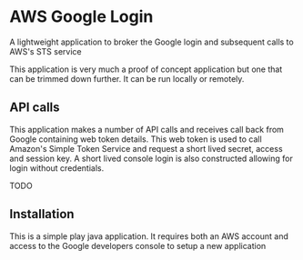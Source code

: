 AWS Google Login
=================

A lightweight application to broker the Google login and subsequent calls to AWS's STS service

This application is very much a proof of concept application but one that can be trimmed down further.  It can be run locally or remotely.

API calls
----------

This application makes a number of API calls and receives call back from Google containing web token details.  This web token is used to call Amazon's Simple Token Service and request a short lived secret, access and session key.  A short lived console login is also constructed allowing for login without credentials.

TODO

Installation
-------------

This is a simple play java application.  It requires both an AWS account and access to the Google developers console to setup a new application